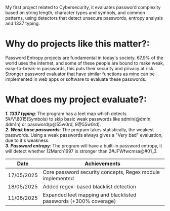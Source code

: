 My first project related to Cybersecurity, it evaluates password complexity based on string length, character types and symbols, and common patterns, using detectors that detect unsecure passwords, entropy analysis and 1337 typing.

# Why do projects like this matter?:

Password Entropy projects are fundamental in today's society. 67,9% of the world uses the internet, and some of these people are bound to make weak, easy-to-break-in passwords, this puts their security and privacy at risk. Stronger password evaluator that have similar functions as mine can be implemented in web apps or software to evaluate these passwords.

# What does my project evaluate?:

***1. 1337 typing***: The program has a leet map which detects 5¥/V\ß015(Symbols) to skip basic weak passwords like admin(@dm!n, 4dm1n) or password(p@55w0rd, 9@55w0rd).  
***2. Weak base passwords***: The program takes statistically, the weakest passwords. Using a weak passwords always gives a "Very bad" evaluation, due to it's weakness.  
***3. Password entropy***: The program will have a built-in password entropy, it will detect whether 12March1997 is stronger than 2#JFWfwcmsa@#01_3.  


|Date|Achievements|
|---------|--------------|
|17/05/2025	| Core password security concepts, Regex module implemented|
|18/05/2025	| Added regex-based blacklist detection|
|11/06/2025	| Expanded leet mapping and blacklisted passwords (+300% coverage)|


  
  
  
